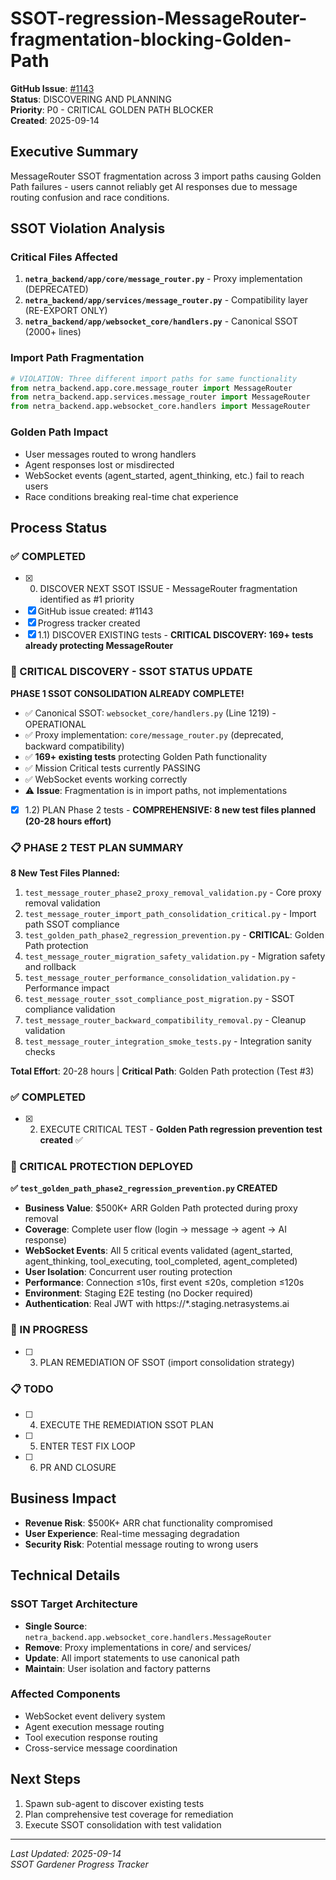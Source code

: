 # SSOT-regression-MessageRouter-fragmentation-blocking-Golden-Path

**GitHub Issue**: [#1143](https://github.com/netra-systems/netra-apex/issues/1143)  
**Status**: DISCOVERING AND PLANNING  
**Priority**: P0 - CRITICAL GOLDEN PATH BLOCKER  
**Created**: 2025-09-14

## Executive Summary
MessageRouter SSOT fragmentation across 3 import paths causing Golden Path failures - users cannot reliably get AI responses due to message routing confusion and race conditions.

## SSOT Violation Analysis

### Critical Files Affected
1. **`netra_backend/app/core/message_router.py`** - Proxy implementation (DEPRECATED)
2. **`netra_backend/app/services/message_router.py`** - Compatibility layer (RE-EXPORT ONLY)  
3. **`netra_backend/app/websocket_core/handlers.py`** - Canonical SSOT (2000+ lines)

### Import Path Fragmentation
```python
# VIOLATION: Three different import paths for same functionality
from netra_backend.app.core.message_router import MessageRouter        # Proxy
from netra_backend.app.services.message_router import MessageRouter    # Re-export  
from netra_backend.app.websocket_core.handlers import MessageRouter    # SSOT Source
```

### Golden Path Impact
- User messages routed to wrong handlers
- Agent responses lost or misdirected  
- WebSocket events (agent_started, agent_thinking, etc.) fail to reach users
- Race conditions breaking real-time chat experience

## Process Status

### ✅ COMPLETED
- [x] 0) DISCOVER NEXT SSOT ISSUE - MessageRouter fragmentation identified as #1 priority
- [x] GitHub issue created: #1143
- [x] Progress tracker created
- [x] 1.1) DISCOVER EXISTING tests - **CRITICAL DISCOVERY: 169+ tests already protecting MessageRouter**

### 🚨 CRITICAL DISCOVERY - SSOT STATUS UPDATE
**PHASE 1 SSOT CONSOLIDATION ALREADY COMPLETE!**
- ✅ Canonical SSOT: `websocket_core/handlers.py` (Line 1219) - OPERATIONAL
- ✅ Proxy implementation: `core/message_router.py` (deprecated, backward compatibility)
- ✅ **169+ existing tests** protecting Golden Path functionality
- ✅ Mission Critical tests currently PASSING
- ✅ WebSocket events working correctly
- ⚠️ **Issue**: Fragmentation is in import paths, not implementations

- [x] 1.2) PLAN Phase 2 tests - **COMPREHENSIVE: 8 new test files planned (20-28 hours effort)**

### 📋 PHASE 2 TEST PLAN SUMMARY
**8 New Test Files Planned:**
1. `test_message_router_phase2_proxy_removal_validation.py` - Core proxy removal validation
2. `test_message_router_import_path_consolidation_critical.py` - Import path SSOT compliance
3. `test_golden_path_phase2_regression_prevention.py` - **CRITICAL**: Golden Path protection
4. `test_message_router_migration_safety_validation.py` - Migration safety and rollback
5. `test_message_router_performance_consolidation_validation.py` - Performance impact
6. `test_message_router_ssot_compliance_post_migration.py` - SSOT compliance validation
7. `test_message_router_backward_compatibility_removal.py` - Cleanup validation
8. `test_message_router_integration_smoke_tests.py` - Integration sanity checks

**Total Effort**: 20-28 hours | **Critical Path**: Golden Path protection (Test #3)

### ✅ COMPLETED  
- [x] 2) EXECUTE CRITICAL TEST - **Golden Path regression prevention test created** ✅

### 🚨 CRITICAL PROTECTION DEPLOYED
**✅ `test_golden_path_phase2_regression_prevention.py` CREATED**
- **Business Value**: $500K+ ARR Golden Path protected during proxy removal
- **Coverage**: Complete user flow (login → message → agent → AI response)
- **WebSocket Events**: All 5 critical events validated (agent_started, agent_thinking, tool_executing, tool_completed, agent_completed)
- **User Isolation**: Concurrent user routing protection
- **Performance**: Connection ≤10s, first event ≤20s, completion ≤120s
- **Environment**: Staging E2E testing (no Docker required)
- **Authentication**: Real JWT with https://*.staging.netrasystems.ai

### 🔄 IN PROGRESS  
- [ ] 3) PLAN REMEDIATION OF SSOT (import consolidation strategy)

### 📋 TODO
- [ ] 4) EXECUTE THE REMEDIATION SSOT PLAN  
- [ ] 5) ENTER TEST FIX LOOP
- [ ] 6) PR AND CLOSURE

## Business Impact
- **Revenue Risk**: $500K+ ARR chat functionality compromised
- **User Experience**: Real-time messaging degradation
- **Security Risk**: Potential message routing to wrong users

## Technical Details

### SSOT Target Architecture
- **Single Source**: `netra_backend.app.websocket_core.handlers.MessageRouter`
- **Remove**: Proxy implementations in core/ and services/
- **Update**: All import statements to use canonical path
- **Maintain**: User isolation and factory patterns

### Affected Components
- WebSocket event delivery system
- Agent execution message routing
- Tool execution response routing  
- Cross-service message coordination

## Next Steps
1. Spawn sub-agent to discover existing tests
2. Plan comprehensive test coverage for remediation
3. Execute SSOT consolidation with test validation

---
*Last Updated: 2025-09-14*  
*SSOT Gardener Progress Tracker*